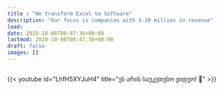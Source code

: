 ```yaml
---
title : "We transform Excel to Software" 
description: "Our focus is companies with 1-10 million in revenue"
lead: 
date: 2020-10-06T08:47:36+00:00
lastmod: 2020-10-06T08:47:36+00:00
draft: false
images: []
---
```


##  

{{< youtube id="LhfH5XYJuH4" title="ეს არის საუკეთესო ვიდეო! 🤗" >}}

